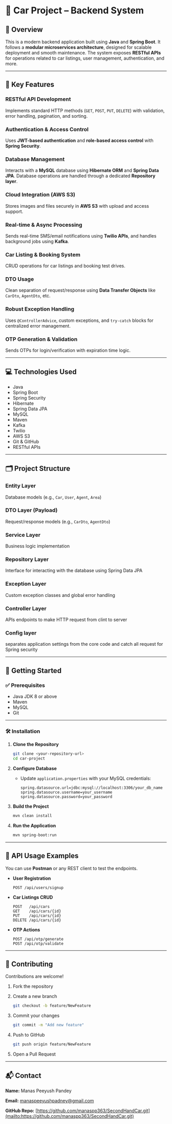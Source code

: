 # 🚗 Car Project – Backend System

## 📖 Overview

This is a modern backend application built using **Java** and **Spring Boot**. It follows a **modular microservices architecture**, designed for scalable deployment and smooth maintenance. The system exposes **RESTful APIs** for operations related to car listings, user management, authentication, and more.

---

## 🔑 Key Features

### RESTful API Development
Implements standard HTTP methods (`GET`, `POST`, `PUT`, `DELETE`) with validation, error handling, pagination, and sorting.

### Authentication & Access Control
Uses **JWT-based authentication** and **role-based access control** with **Spring Security**.

### Database Management
Interacts with a **MySQL** database using **Hibernate ORM** and **Spring Data JPA**. Database operations are handled through a dedicated **Repository layer**.

### Cloud Integration (AWS S3)
Stores images and files securely in **AWS S3** with upload and access support.

### Real-time & Async Processing
Sends real-time SMS/email notifications using **Twilio APIs**, and handles background jobs using **Kafka**.

### Car Listing & Booking System
CRUD operations for car listings and booking test drives.

### DTO Usage
Clean separation of request/response using **Data Transfer Objects** like `CarDto`, `AgentDto`, etc.

### Robust Exception Handling
Uses `@ControllerAdvice`, custom exceptions, and `try-catch` blocks for centralized error management.

### OTP Generation & Validation
Sends OTPs for login/verification with expiration time logic.

---

## 💻 Technologies Used

- Java  
- Spring Boot  
- Spring Security  
- Hibernate  
- Spring Data JPA  
- MySQL  
- Maven  
- Kafka  
- Twilio  
- AWS S3  
- Git & GitHub  
- RESTful APIs  

---

## 🗂️ Project Structure

### Entity Layer
Database models (e.g., `Car`, `User`, `Agent`, `Area`)

### DTO Layer (Payload)
Request/response models (e.g., `CarDto`, `AgentDto`)

### Service Layer
Business logic implementation

### Repository Layer
Interface for interacting with the database using Spring Data JPA

### Exception Layer
Custom exception classes and global error handling

### Controller Layer
APIs endpoints to make HTTP request from clint to server

### Config layer
separates application settings from the core code and catch all request for Spring security

---

## 🚀 Getting Started

### ✅ Prerequisites

- Java JDK 8 or above  
- Maven  
- MySQL  
- Git  

---

### 🛠️ Installation

1. **Clone the Repository**
   ```bash
   git clone <your-repository-url>
   cd car-project

2. **Configure Database**

   * Update `application.properties` with your MySQL credentials:

     ```properties
     spring.datasource.url=jdbc:mysql://localhost:3306/your_db_name
     spring.datasource.username=your_username
     spring.datasource.password=your_password
     ```

3. **Build the Project**

   ```bash
   mvn clean install
   ```

4. **Run the Application**

   ```bash
   mvn spring-boot:run
   ```

---

## 📡 API Usage Examples

You can use **Postman** or any REST client to test the endpoints.

* **User Registration**

  ```
  POST /api/users/signup
  ```

* **Car Listings CRUD**

  ```
  POST   /api/cars
  GET    /api/cars/{id}
  PUT    /api/cars/{id}
  DELETE /api/cars/{id}
  ```

* **OTP Actions**

  ```
  POST /api/otp/generate
  POST /api/otp/validate
  ```

---

## 🤝 Contributing

Contributions are welcome!

1. Fork the repository
2. Create a new branch

   ```bash
   git checkout -b feature/NewFeature
   ```
3. Commit your changes

   ```bash
   git commit -m "Add new feature"
   ```
4. Push to GitHub

   ```bash
   git push origin feature/NewFeature
   ```
5. Open a Pull Request


---

## 📬 Contact

**Name:** Manas Peeyush Pandey

**Email:** [manaspeeyushpadney@gmail.com](mailto:manaspeeyushpadney@gmail.com)

**GitHub Repo:** [https://github.com/manaspp363/SecondHandCar.git](mailto:https://github.com/manaspp363/SecondHandCar.git)
